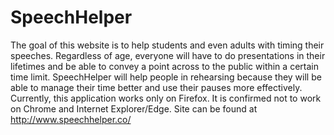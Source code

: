 # SpeechHelper
The goal of this website is to help students and even adults with timing their speeches.
Regardless of age, everyone will have to do presentations in their lifetimes and be able to convey a point across to the public within a certain time limit.
SpeechHelper will help people in rehearsing because they will be able to manage their time better and use their pauses more effectively.
Currently, this application works only on Firefox. It is confirmed not to work on Chrome and Internet Explorer/Edge.
Site can be found at http://www.speechhelper.co/
